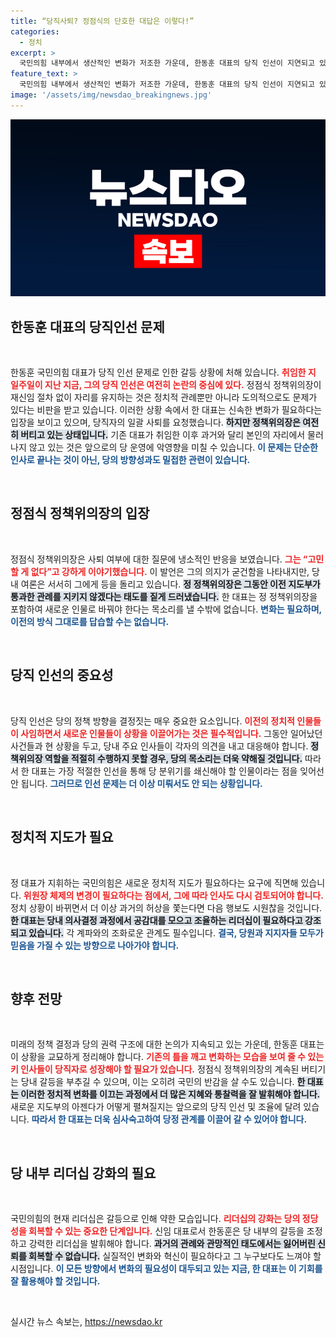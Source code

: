 ```yaml
---
title: “당직사퇴? 정점식의 단호한 대답은 이렇다!”
categories:
  - 정치
excerpt: >
  국민의힘 내부에서 생산적인 변화가 저조한 가운데, 한동훈 대표의 당직 인선이 지연되고 있습니다. 정점식 정책위의장이 사퇴를 거부하며 갈등이 심화되고 있어, 대표의 정치적 결단이 필요하다는 목소리가 커지고 있습니다.
feature_text: >
  국민의힘 내부에서 생산적인 변화가 저조한 가운데, 한동훈 대표의 당직 인선이 지연되고 있습니다. 정점식 정책위의장이 사퇴를 거부하며 갈등이 심화되고 있어, 대표의 정치적 결단이 필요하다는 목소리가 커지고 있습니다.
image: '/assets/img/newsdao_breakingnews.jpg'
---
```


<p><img src="/assets/img/newsdao_breakingnews.jpg" alt="flaretime 속보" /></p>

<h2 data-ke-size="size26">한동훈 대표의 당직인선 문제</h2>

<p data-ke-size="size16">&nbsp;</p>

<p>한동훈 국민의힘 대표가 당직 인선 문제로 인한 갈등 상황에 처해 있습니다. <b><span style="color: #ee2323;">취임한 지 일주일이 지난 지금, 그의 당직 인선은 여전히 논란의 중심에 있다.</span></b> 정점식 정책위의장이 재신임 절차 없이 자리를 유지하는 것은 정치적 관례뿐만 아니라 도의적으로도 문제가 있다는 비판을 받고 있습니다. 이러한 상황 속에서 한 대표는 신속한 변화가 필요하다는 입장을 보이고 있으며, 당직자의 일괄 사퇴를 요청했습니다. <b><span style="background-color: #21538527;">하지만 정책위의장은 여전히 버티고 있는 상태입니다.</span></b> 기존 대표가 취임한 이후 과거와 달리 본인의 자리에서 물러나지 않고 있는 것은 앞으로의 당 운영에 악영향을 미칠 수 있습니다. <b><span style="color: #1a5490;">이 문제는 단순한 인사로 끝나는 것이 아닌, 당의 방향성과도 밀접한 관련이 있습니다.</span></b></p>

<p data-ke-size="size16">&nbsp;</p>

<h2 data-ke-size="size26">정점식 정책위의장의 입장</h2>

<p data-ke-size="size16">&nbsp;</p>

<p>정점식 정책위의장은 사퇴 여부에 대한 질문에 냉소적인 반응을 보였습니다. <b><span style="color: #ee2323;">그는 “고민할 게 없다”고 강하게 이야기했습니다.</span></b> 이 발언은 그의 의지가 굳건함을 나타내지만, 당내 여론은 서서히 그에게 등을 돌리고 있습니다. <b><span style="background-color: #21538527;">정 정책위의장은 그동안 이전 지도부가 통과한 관례를 지키지 않겠다는 태도를 짙게 드러냈습니다.</span></b> 한 대표는 정 정책위의장을 포함하여 새로운 인물로 바꿔야 한다는 목소리를 낼 수밖에 없습니다. <b><span style="color: #1a5490;">변화는 필요하며, 이전의 방식 그대로를 답습할 수는 없습니다.</span></b></p>

<p data-ke-size="size16">&nbsp;</p>

<h2 data-ke-size="size26">당직 인선의 중요성</h2>

<p data-ke-size="size16">&nbsp;</p>

<p>당직 인선은 당의 정책 방향을 결정짓는 매우 중요한 요소입니다. <b><span style="color: #ee2323;">이전의 정치적 인물들이 사임하면서 새로운 인물들이 상황을 이끌어가는 것은 필수적입니다.</span></b> 그동안 일어났던 사건들과 현 상황을 두고, 당내 주요 인사들이 각자의 의견을 내고 대응해야 합니다. <b><span style="background-color: #21538527;">정책위의장 역할을 적절히 수행하지 못할 경우, 당의 목소리는 더욱 약해질 것입니다.</span></b> 따라서 한 대표는 가장 적절한 인선을 통해 당 분위기를 쇄신해야 할 인물이라는 점을 잊어선 안 됩니다. <b><span style="color: #1a5490;">그러므로 인선 문제는 더 이상 미뤄서도 안 되는 상황입니다.</span></b></p>

<p data-ke-size="size16">&nbsp;</p>

<h2 data-ke-size="size26">정치적 지도가 필요</h2>

<p data-ke-size="size16">&nbsp;</p>

<p>정 대표가 지휘하는 국민의힘은 새로운 정치적 지도가 필요하다는 요구에 직면해 있습니다. <b><span style="color: #ee2323;">위원장 체제의 변경이 필요하다는 점에서, 그에 따라 인사도 다시 검토되어야 합니다.</span></b> 정치 상황이 바뀌면서 더 이상 과거의 허상을 쫓는다면 다음 행보도 시원찮을 것입니다. <b><span style="background-color: #21538527;">한 대표는 당내 의사결정 과정에서 공감대를 모으고 조율하는 리더십이 필요하다고 강조되고 있습니다.</span></b> 각 계파와의 조화로운 관계도 필수입니다. <b><span style="color: #1a5490;">결국, 당원과 지지자들 모두가 믿음을 가질 수 있는 방향으로 나아가야 합니다.</span></b></p>

<p data-ke-size="size16">&nbsp;</p>

<h2 data-ke-size="size26">향후 전망</h2>

<p data-ke-size="size16">&nbsp;</p>

<p>미래의 정책 결정과 당의 권력 구조에 대한 논의가 지속되고 있는 가운데, 한동훈 대표는 이 상황을 교묘하게 정리해야 합니다. <b><span style="color: #ee2323;">기존의 틀을 깨고 변화하는 모습을 보여 줄 수 있는 키 인사들이 당직자로 성장해야 할 필요가 있습니다.</span></b> 정점식 정책위의장의 계속된 버티기는 당내 갈등을 부추길 수 있으며, 이는 오히려 국민의 반감을 살 수도 있습니다. <b><span style="background-color: #21538527;">한 대표는 이러한 정치적 변화를 이끄는 과정에서 더 많은 지혜와 통찰력을 잘 발휘해야 합니다.</span></b> 새로운 지도부의 아젠다가 어떻게 펼쳐질지는 앞으로의 당직 인선 및 조율에 달려 있습니다. <b><span style="color: #1a5490;">따라서 한 대표는 더욱 심사숙고하여 당정 관계를 이끌어 갈 수 있어야 합니다.</span></b></p>

<p data-ke-size="size16">&nbsp;</p>

<h2 data-ke-size="size26">당 내부 리더십 강화의 필요</h2>

<p data-ke-size="size16">&nbsp;</p>

<p>국민의힘의 현재 리더십은 갈등으로 인해 약한 모습입니다. <b><span style="color: #ee2323;">리더십의 강화는 당의 정당성을 회복할 수 있는 중요한 단계입니다.</span></b> 신임 대표로서 한동훈은 당 내부의 갈등을 조정하고 강력한 리더십을 발휘해야 합니다. <b><span style="background-color: #21538527;">과거의 관례와 관망적인 태도에서는 잃어버린 신뢰를 회복할 수 없습니다.</span></b> 실질적인 변화와 혁신이 필요하다고 그 누구보다도 느껴야 할 시점입니다. <b><span style="color: #1a5490;">이 모든 방향에서 변화의 필요성이 대두되고 있는 지금, 한 대표는 이 기회를 잘 활용해야 할 것입니다.</span></b></p>

<p data-ke-size="size16">&nbsp;</p>
실시간 뉴스 속보는, <a href="https://newsdao.kr" rel="dofollow">https://newsdao.kr</a>


